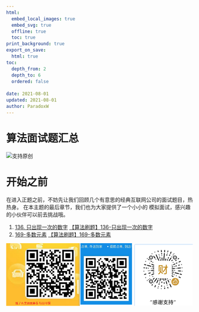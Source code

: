 ```yaml
---
html:
  embed_local_images: true
  embed_svg: true
  offline: true
  toc: true
print_background: true
export_on_save:
  html: true
toc:
  depth_from: 2
  depth_to: 6
  ordered: false

date: 2021-08-01
updated: 2021-08-01
author: ParadoxW
---
```


# 算法面试题汇总

![支持原创](https://i.loli.net/2021/08/01/R5b9NnWQJPixuAF.png)

# 开始之前

在进入正题之前，不妨先让我们回顾几个有意思的经典互联网公司的面试题目，热热身。
在本主题的最后章节，我们也为大家提供了一个小小的 模拟面试，感兴趣的小伙伴可以前去挑战哦。

1. [136. 只出现一次的数字](https://github.com/923132714/Leetcode/blob/main/%E9%A2%98%E5%BA%93/136-%E5%8F%AA%E5%87%BA%E7%8E%B0%E4%B8%80%E6%AC%A1%E7%9A%84%E6%95%B0%E5%AD%97.md)
   [【算法刷题】136-只出现一次的数字](https://blog.csdn.net/qq923132714/article/details/119301299?spm=1001.2014.3001.5501)
2. [169-多数元素](https://github.com/923132714/Leetcode/blob/main/题库/169-多数元素.md)
   [【算法刷题】169-多数元素](https://blog.csdn.net/qq923132714/article/details/119324918)

![支持原创](https://raw.githubusercontent.com/923132714/Leetcode/main/%E6%94%AF%E6%8C%81/%E6%89%93%E8%B5%8F.png)
